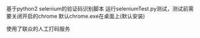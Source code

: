 基于python2 selenium的验证码识别脚本
运行seleniumTest.py测试，测试前需要关闭开启的chrome
默认chrome.exe在桌面上(默认安装)

使用了联众的人工打码服务
